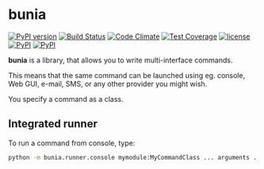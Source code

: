 # bunia

[![PyPI version](https://badge.fury.io/py/bunia.svg)](https://badge.fury.io/py/bunia)
[![Build Status](https://travis-ci.org/smok-serwis/bunia.svg?branch=develop)](https://travis-ci.org/smok-serwis/bunia)
[![Code Climate](https://codeclimate.com/github/smok-serwis/bunia/badges/gpa.svg)](https://codeclimate.com/github/smok-serwis/bunia)
[![Test Coverage](https://codeclimate.com/github/smok-serwis/bunia/badges/coverage.svg)](https://codeclimate.com/github/smok-serwis/bunia/coverage)
[![license](https://img.shields.io/github/license/mashape/apistatus.svg)]()
[![PyPI](https://img.shields.io/pypi/pyversions/bunia.svg)]()
[![PyPI](https://img.shields.io/pypi/implementation/bunia.svg)]()

**bunia** is a library, that allows you to write multi-interface commands.

This means that the same command can be launched using eg. console, Web GUI, e-mail, SMS, or any other provider you might wish.

You specify a command as a class.

## Integrated runner
To run a command from console, type:

```bash
python -m bunia.runner.console mymodule:MyCommandClass ... arguments ... 
```